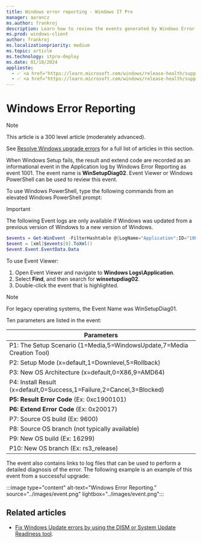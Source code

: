 ```yaml
---
title: Windows error reporting - Windows IT Pro
manager: aaroncz
ms.author: frankroj
description: Learn how to review the events generated by Windows Error Reporting when something goes wrong during Windows 10 setup.
ms.prod: windows-client
author: frankroj
ms.localizationpriority: medium
ms.topic: article
ms.technology: itpro-deploy
ms.date: 01/18/2024
appliesto:
  - ✅ <a href="https://learn.microsoft.com/windows/release-health/supported-versions-windows-client" target="_blank">Windows 11</a>
  - ✅ <a href="https://learn.microsoft.com/windows/release-health/supported-versions-windows-client" target="_blank">Windows 10</a>
---
```


# Windows Error Reporting

> [!NOTE]
>
> This article is a 300 level article (moderately advanced).  
>
> See [Resolve Windows upgrade errors](resolve-windows-upgrade-errors.md) for a full list of articles in this section.

When Windows Setup fails, the result and extend code are recorded as an informational event in the Application log by Windows Error Reporting as event 1001. The event name is **WinSetupDiag02**.  Event Viewer or Windows PowerShell can be used to review this event.

To use Windows PowerShell, type the following commands from an elevated Windows PowerShell prompt:

> [!IMPORTANT]
>
> The following Event logs are only available if Windows was updated from a previous version of Windows to a new version of Windows.

```powershell
$events = Get-WinEvent -FilterHashtable @{LogName="Application";ID="1001";Data="WinSetupDiag02"}
$event = [xml]$events[0].ToXml()
$event.Event.EventData.Data
```

To use Event Viewer:

1. Open Event Viewer and navigate to **Windows Logs\Application**.
1. Select **Find**, and then search for **winsetupdiag02**.
1. Double-click the event that is highlighted.

> [!NOTE]
>
> For legacy operating systems, the Event Name was WinSetupDiag01.

Ten parameters are listed in the event:

| Parameters  |
| ------------- |
| P1: The Setup Scenario (1=Media,5=WindowsUpdate,7=Media Creation Tool) |
| P2: Setup Mode (x=default,1=Downlevel,5=Rollback) |
| P3: New OS Architecture (x=default,0=X86,9=AMD64) |
| P4: Install Result (x=default,0=Success,1=Failure,2=Cancel,3=Blocked) |
| **P5: Result Error Code**  (Ex: 0xc1900101) |
| **P6: Extend Error Code**  (Ex: 0x20017) |
| P7: Source OS build (Ex: 9600) |
| P8: Source OS branch (not typically available) |
| P9: New OS build (Ex: 16299) |
| P10: New OS branch (Ex: rs3_release) |

The event also contains links to log files that can be used to perform a detailed diagnosis of the error. The following example is an example of this event from a successful upgrade:

:::image type="content" alt-text="Windows Error Reporting." source="../images/event.png" lightbox="../images/event.png":::

## Related articles

- [Fix Windows Update errors by using the DISM or System Update Readiness tool](/troubleshoot/windows-server/deployment/fix-windows-update-errors).
